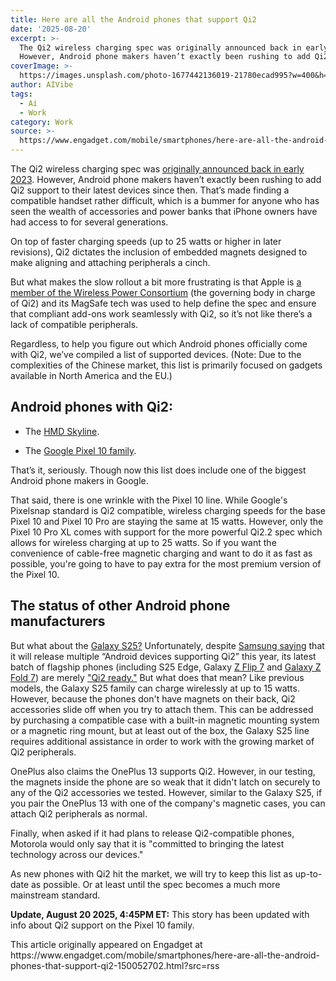 ```yaml
---
title: Here are all the Android phones that support Qi2
date: '2025-08-20'
excerpt: >-
  The Qi2 wireless charging spec was originally announced back in early 2023.
  However, Android phone makers haven’t exactly been rushing to add Qi2 supp...
coverImage: >-
  https://images.unsplash.com/photo-1677442136019-21780ecad995?w=400&h=200&fit=crop&auto=format
author: AIVibe
tags:
  - Ai
  - Work
category: Work
source: >-
  https://www.engadget.com/mobile/smartphones/here-are-all-the-android-phones-that-support-qi2-150052702.html?src=rss
---
```

<p>The Qi2 wireless charging spec was <a data-i13n="cpos:1;pos:1" href="https://www.engadget.com/qi-2-charging-borrowed-from-apple-is-coming-to-android-phones-in-2023-114738401.html">originally announced back in early 2023</a>. However, Android phone makers haven’t exactly been rushing to add Qi2 support to their latest devices since then. That’s made finding a compatible handset rather difficult, which is a bummer for anyone who has seen the wealth of accessories and power banks that iPhone owners have had access to for several generations.</p>
<p>On top of faster charging speeds (up to 25 watts or higher in later revisions), Qi2 dictates the inclusion of embedded magnets designed to make aligning and attaching peripherals a cinch.</p>
<span id="end-legacy-contents"></span><p>But what makes the slow rollout a bit more frustrating is that Apple is <a data-i13n="cpos:2;pos:1" href="https://www.wirelesspowerconsortium.com/membership-directory-bak/">a member of the Wireless Power Consortium</a> (the governing body in charge of Qi2) and its MagSafe tech was used to help define the spec and ensure that compliant add-ons work seamlessly with Qi2, so it’s not like there’s a lack of compatible peripherals.</p>
<p>Regardless, to help you figure out which Android phones officially come with Qi2, we’ve compiled a list of supported devices. (Note: Due to the complexities of the Chinese market, this list is primarily focused on gadgets available in North America and the EU.)</p>
<h2 id="jump-link-android-phones-with-qi2">Android phones with Qi2:</h2>
<ul>
<li><p>The <a data-i13n="cpos:3;pos:1" href="https://www.engadget.com/the-hmd-skyline-is-a-mid-range-smartphone-thats-all-about-repairability-070035654.html">HMD Skyline</a>.</p></li>
<li><p>The <a data-i13n="cpos:4;pos:1" href="https://www.engadget.com/mobile/smartphones/google-pixel-10-series-hands-on-the-base-model-takes-center-stage-160040470.html">Google Pixel 10 family</a>.</p></li>
</ul>
<p>That’s it, seriously. Though now this list does include one of the biggest Android phone makers in Google.</p>
<p>That said, there is one wrinkle with the Pixel 10 line. While Google&#39;s Pixelsnap standard is Qi2 compatible, wireless charging speeds for the base Pixel 10 and Pixel 10 Pro are staying the same at 15 watts. However, only the Pixel 10 Pro XL comes with support for the more powerful Qi2.2 spec which allows for wireless charging at up to 25 watts. So if you want the convenience of cable-free magnetic charging and want to do it as fast as possible, you&#39;re going to have to pay extra for the most premium version of the Pixel 10.&nbsp;</p>
<h2 id="jump-link-the-status-of-other-android-phone-manufacturers">The status of other Android phone manufacturers</h2>
<p>But what about the <a data-i13n="cpos:5;pos:1" href="https://www.engadget.com/mobile/smartphones/everything-samsung-announced-at-the-galaxy-s25-unpacked-event-183331979.html">Galaxy S25?</a> Unfortunately, despite <a data-i13n="cpos:6;pos:1" href="https://www.engadget.com/mobile/smartphones/samsung-will-finally-support-qi2-wireless-charging-in-2025-190430230.html">Samsung saying</a> that it will release multiple “Android devices supporting Qi2” this year, its latest batch of flagship phones (including S25 Edge, Galaxy <a data-i13n="cpos:7;pos:1" href="https://www.engadget.com/mobile/smartphones/samsung-galaxy-z-flip-7-review-140022250.html">Z Flip 7</a> and <a data-i13n="cpos:8;pos:1" href="https://www.engadget.com/mobile/smartphones/samsung-galaxy-z-fold-7-review-foldable-phone-nirvana-for-a-price-123004636.html">Galaxy Z Fold 7</a>) are merely <a data-i13n="cpos:9;pos:1" href="https://www.engadget.com/mobile/smartphones/the-samsung-galaxy-s25-doesnt-fully-support-qi2-on-its-own-180011574.html">&quot;Qi2 ready.&quot;</a> But what does that mean? Like previous models, the Galaxy S25 family can charge wirelessly at up to 15 watts. However, because the phones don&#39;t have magnets on their back, Qi2 accessories slide off when you try to attach them. This can be addressed by purchasing a compatible case with a built-in magnetic mounting system or a magnetic ring mount, but at least out of the box, the Galaxy S25 line requires additional assistance in order to work with the growing market of Qi2 peripherals.</p>
<p>OnePlus also claims the OnePlus 13 supports Qi2. However, in our testing, the magnets inside the phone are so weak that it didn&#39;t latch on securely to any of the Qi2 accessories we tested. However, similar to the Galaxy S25, if you pair the OnePlus 13 with one of the company&#39;s magnetic cases, you can attach Qi2 peripherals as normal.&nbsp;</p>
<p>Finally, when asked if it had plans to release Qi2-compatible phones, Motorola would only say that it is &quot;committed to bringing the latest technology across our devices.&quot;</p>
<p>As new phones with Qi2 hit the market, we will try to keep this list as up-to-date as possible. Or at least until the spec becomes a much more mainstream standard.</p>
<p><strong>Update, August 20 2025, 4:45PM ET:</strong> This story has been updated with info about Qi2 support on the Pixel 10 family.&nbsp;</p>This article originally appeared on Engadget at https://www.engadget.com/mobile/smartphones/here-are-all-the-android-phones-that-support-qi2-150052702.html?src=rss
